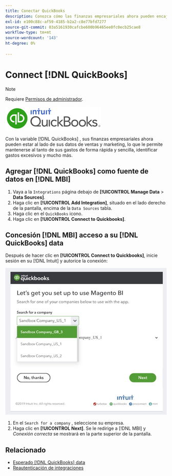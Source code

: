 ```yaml
---
title: Conectar QuickBooks
description: Conozca cómo las finanzas empresariales ahora pueden encajar con sus datos de ventas y marketing, lo que le permite mantener un registro rápido y fácil de sus gastos, identificar el exceso de gasto, etc.
exl-id: e100c88c-af59-4185-b2a2-c8e77bfd7277
source-git-commit: 03a5161930cafcbe600b96465ee0fc0ecb25cae8
workflow-type: tm+mt
source-wordcount: '143'
ht-degree: 0%

---
```


# Connect [!DNL QuickBooks]

>[!NOTE]
>
>Requiere [Permisos de administrador](../../../administrator/user-management/user-management.md).

![](../../../assets/Quickbooks.png)

Con la variable [!DNL QuickBooks] , sus finanzas empresariales ahora pueden estar al lado de sus datos de ventas y marketing, lo que le permite mantenerse al tanto de sus gastos de forma rápida y sencilla, identificar gastos excesivos y mucho más.

## Agregar [!DNL QuickBooks] como fuente de datos en [!DNL MBI]

1. Vaya a la `Integrations` página debajo de **[!UICONTROL Manage Data** > **Data Sources]**.
1. Haga clic en **[!UICONTROL Add Integration]**, situado en el lado derecho de la pantalla, encima de la `Data Sources` tabla.
1. Haga clic en el `QuickBooks` icono.
1. Haga clic en **[!UICONTROL Connect to Quickbooks]**.

## Concesión [!DNL MBI] acceso a su [!DNL QuickBooks] data

Después de hacer clic en **[!UICONTROL Connect to Quickbooks]**, inicie sesión en su [!DNL Intuit] y autorice la conexión:

![](../../../assets/QuickBooks_App_Store_1.jpg)

1. En el `Search for a company` , seleccione su empresa.
1. Haga clic en **[!UICONTROL Next]**. Se le redirige a [!DNL MBI] y *Conexión correcta* se mostrará en la parte superior de la pantalla.

## Relacionado

* [Esperado [!DNL QuickBooks] data](../integrations/quickbooks-data.md)
* [Reautenticación de integraciones](https://support.magento.com/hc/en-us/articles/360016733151)
